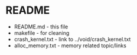 README
=======

* README.md - this file
* makefile - for cleaning
* crash_kernel.txt - link to ../void/crash_kernel.txt
* alloc_memory.txt - memory related topic/links





